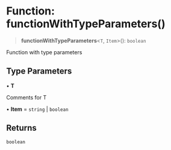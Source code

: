 # Function: functionWithTypeParameters()

> **functionWithTypeParameters**\<`T`, `Item`\>(): `boolean`

Function with type parameters

## Type Parameters

• **T**

Comments for T

• **Item** = `string` \| `boolean`

## Returns

`boolean`
